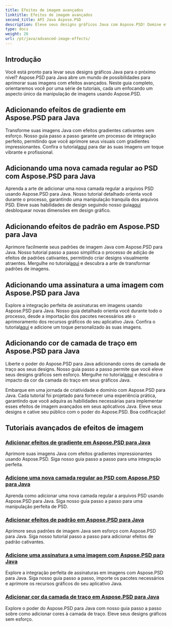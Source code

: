 ```yaml
---
title: Efeitos de imagem avançados
linktitle: Efeitos de imagem avançados
second_title: API Java Aspose.PSD
description: Eleve seus designs gráficos Java com Aspose.PSD! Domine efeitos de imagem avançados perfeitamente – desde gradientes e padrões até assinaturas e traços.
type: docs
weight: 26
url: /pt/java/advanced-image-effects/
---
```

## Introdução
Você está pronto para levar seus designs gráficos Java para o próximo nível? Aspose.PSD para Java abre um mundo de possibilidades para aprimorar suas imagens com efeitos avançados. Neste guia completo, orientaremos você por uma série de tutoriais, cada um enfocando um aspecto único da manipulação de imagens usando Aspose.PSD.

## Adicionando efeitos de gradiente em Aspose.PSD para Java

 Transforme suas imagens Java com efeitos gradientes cativantes sem esforço. Nosso guia passo a passo garante um processo de integração perfeito, permitindo que você aprimore seus visuais com gradientes impressionantes. Confira o tutorial[aqui](./add-gradient-effects/) para dar às suas imagens um toque vibrante e profissional.

## Adicionando uma nova camada regular ao PSD com Aspose.PSD para Java

 Aprenda a arte de adicionar uma nova camada regular a arquivos PSD usando Aspose.PSD para Java. Nosso tutorial detalhado orienta você durante o processo, garantindo uma manipulação tranquila dos arquivos PSD. Eleve suas habilidades de design seguindo nosso guia[aqui](./add-new-regular-layer/) desbloquear novas dimensões em design gráfico.

## Adicionando efeitos de padrão em Aspose.PSD para Java

 Aprimore facilmente seus padrões de imagem Java com Aspose.PSD para Java. Nosso tutorial passo a passo simplifica o processo de adição de efeitos de padrões cativantes, permitindo criar designs visualmente atraentes. Mergulhe no tutorial[aqui](./add-pattern-effects/) e descubra a arte de transformar padrões de imagens.

## Adicionando uma assinatura a uma imagem com Aspose.PSD para Java

 Explore a integração perfeita de assinaturas em imagens usando Aspose.PSD para Java. Nosso guia detalhado orienta você durante todo o processo, desde a importação dos pacotes necessários até o aprimoramento dos recursos gráficos do seu aplicativo Java. Confira o tutorial[aqui](./add-signature-to-image/) e adicione um toque personalizado às suas imagens.

## Adicionando cor de camada de traço em Aspose.PSD para Java

Liberte o poder do Aspose.PSD para Java adicionando cores de camada de traço aos seus designs. Nosso guia passo a passo permite que você eleve seus designs gráficos sem esforço. Mergulhe no tutorial[aqui](./add-stroke-layer-color/) e descubra o impacto da cor da camada do traço em seus gráficos Java.

Embarque em uma jornada de criatividade e domínio com Aspose.PSD para Java. Cada tutorial foi projetado para fornecer uma experiência prática, garantindo que você adquira as habilidades necessárias para implementar esses efeitos de imagem avançados em seus aplicativos Java. Eleve seus designs e cative seu público com o poder do Aspose.PSD. Boa codificação!
## Tutoriais avançados de efeitos de imagem
### [Adicionar efeitos de gradiente em Aspose.PSD para Java](./add-gradient-effects/)
Aprimore suas imagens Java com efeitos gradientes impressionantes usando Aspose.PSD. Siga nosso guia passo a passo para uma integração perfeita.
### [Adicione uma nova camada regular ao PSD com Aspose.PSD para Java](./add-new-regular-layer/)
Aprenda como adicionar uma nova camada regular a arquivos PSD usando Aspose.PSD para Java. Siga nosso guia passo a passo para uma manipulação perfeita de PSD.
### [Adicionar efeitos de padrão em Aspose.PSD para Java](./add-pattern-effects/)
Aprimore seus padrões de imagem Java sem esforço com Aspose.PSD para Java. Siga nosso tutorial passo a passo para adicionar efeitos de padrão cativantes.
### [Adicione uma assinatura a uma imagem com Aspose.PSD para Java](./add-signature-to-image/)
Explore a integração perfeita de assinaturas em imagens com Aspose.PSD para Java. Siga nosso guia passo a passo, importe os pacotes necessários e aprimore os recursos gráficos do seu aplicativo Java.
### [Adicionar cor da camada de traço em Aspose.PSD para Java](./add-stroke-layer-color/)
Explore o poder do Aspose.PSD para Java com nosso guia passo a passo sobre como adicionar cores à camada de traço. Eleve seus designs gráficos sem esforço.